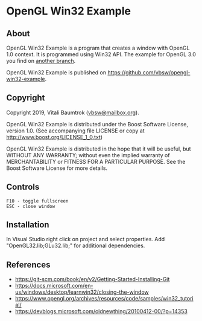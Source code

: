 # OpenGL Win32 Example

## About
OpenGL Win32 Example is a program that creates a window with OpenGL 1.0 context. It is programmed using Win32 API. The example for OpenGL 3.0 you find on [another branch](https://github.com/vbsw/opengl-win32-example/tree/3.0).

OpenGL Win32 Example is published on <https://github.com/vbsw/opengl-win32-example>.

## Copyright
Copyright 2019, Vitali Baumtrok (vbsw@mailbox.org).

OpenGL Win32 Example is distributed under the Boost Software License, version 1.0. (See accompanying file LICENSE or copy at <http://www.boost.org/LICENSE_1_0.txt>)

OpenGL Win32 Example is distributed in the hope that it will be useful, but WITHOUT ANY WARRANTY; without even the implied warranty of MERCHANTABILITY or FITNESS FOR A PARTICULAR PURPOSE. See the Boost Software License for more details.

## Controls

	F10 - toggle fullscreen
	ESC - close window

## Installation
In Visual Studio right click on project and select properties. Add "OpenGL32.lib;GLu32.lib;" for additional dependencies.

## References
- <https://git-scm.com/book/en/v2/Getting-Started-Installing-Git>
- <https://docs.microsoft.com/en-us/windows/desktop/learnwin32/closing-the-window>
- <https://www.opengl.org/archives/resources/code/samples/win32_tutorial/>
- <https://devblogs.microsoft.com/oldnewthing/20100412-00/?p=14353>
